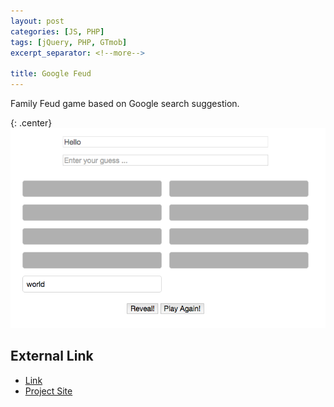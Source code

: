 ```yaml
---
layout: post
categories: [JS, PHP]
tags: [jQuery, PHP, GTmob]
excerpt_separator: <!--more-->

title: Google Feud
---
```


Family Feud game based on Google search suggestion.
<!--more-->

{: .center}
![Google Feud](/images/google_feud/feud.png)

External Link
-------------

* [Link](http://mikedandy.com/google-feud/)
* [Project Site](https://github.com/mdandy/google-feud)
